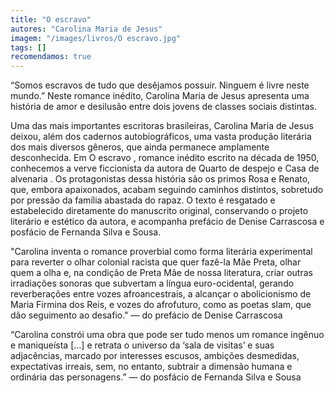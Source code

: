 ```yaml
---
title: "O escravo"
autores: "Carolina Maria de Jesus"
imagem: "/images/livros/O escravo.jpg"
tags: []
recomendamos: true
---
```


“Somos escravos de tudo que desêjamos possuir. Ninguem é livre neste mundo.” Neste romance inédito, Carolina Maria de Jesus apresenta uma história de amor e desilusão entre dois jovens de classes sociais distintas.

Uma das mais importantes escritoras brasileiras, Carolina Maria de Jesus deixou, além dos cadernos autobiográficos, uma vasta produção literária dos mais diversos gêneros, que ainda permanece amplamente desconhecida. Em O escravo , romance inédito escrito na década de 1950, conhecemos a verve ficcionista da autora de Quarto de despejo e Casa de alvenaria . Os protagonistas dessa história são os primos Rosa e Renato, que, embora apaixonados, acabam seguindo caminhos distintos, sobretudo por pressão da família abastada do rapaz. O texto é resgatado e estabelecido diretamente do manuscrito original, conservando o projeto literário e estético da autora, e acompanha prefácio de Denise Carrascosa e posfácio de Fernanda Silva e Sousa.

"Carolina inventa o romance proverbial como forma literária experimental para reverter o olhar colonial racista que quer fazê-la Mãe Preta, olhar quem a olha e, na condição de Preta Mãe de nossa literatura, criar outras irradiações sonoras que subvertam a língua euro-ocidental, gerando reverberações entre vozes afroancestrais, a alcançar o abolicionismo de Maria Firmina dos Reis, e vozes do afrofuturo, como as poetas slam, que dão seguimento ao desafio." ― do prefácio de Denise Carrascosa

“Carolina constrói uma obra que pode ser tudo menos um romance ingênuo e maniqueísta […] e retrata o universo da ‘sala de visitas’ e suas adjacências, marcado por interesses escusos, ambições desmedidas, expectativas irreais, sem, no entanto, subtrair a dimensão humana e ordinária das personagens.” ― do posfácio de Fernanda Silva e Sousa
